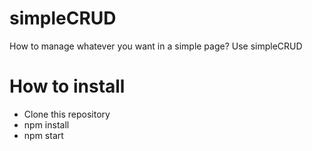 simpleCRUD
==========

How to manage whatever you want in a simple page?
Use simpleCRUD

How to install
==============

* Clone this repository
* npm install
* npm start
